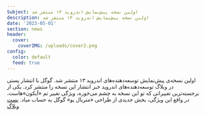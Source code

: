 ```yaml
---
Subject: اولین نسخه پیش‌نمایش اندروید ۱۳ منتشر شد
description: اولین نسخه پیش‌نمایش اندروید ۱۳ منتشر شد
date: '2023-05-01'
section: news
header:
  cover:
    coverIMG: /uploads/cover2.png
config:
  color: default
  feed: true
---
```

اولین نسخه‌ی پیش‌نمایش توسعه‌دهنده‌های اندروید ۱۳ منتشر شد. گوگل با انتشار پستی در وبلاگ توسعه‌دهنده‌های اندروید خبر انتشار این نسخه را منتشر کرد. یکی از برجسته‌ترین تغییراتی که تو این نسخه به چشم می‌خوره، ویژگی تغییر تم «آیکون‌»هاست. در واقع این ویژگی، بخش جدیدی از طراحی «متریال یو» گوگل به حساب میاد. [پست وبلاگ](https://android-developers.googleblog.com/2022/02/first-preview-android-13.html)
